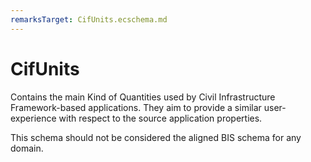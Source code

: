 ```yaml
---
remarksTarget: CifUnits.ecschema.md
---
```


# CifUnits

Contains the main Kind of Quantities used by Civil Infrastructure Framework-based applications. They aim to provide a similar user-experience with respect to the source application properties.

This schema should not be considered the aligned BIS schema for any domain.
